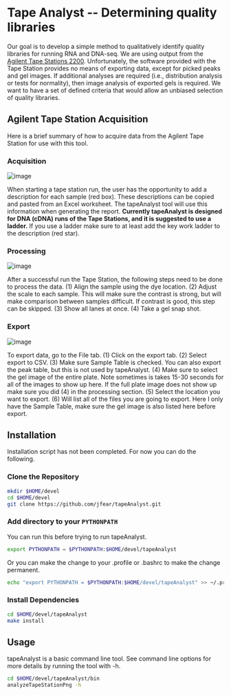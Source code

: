 Tape Analyst -- Determining quality libraries
=============================================

Our goal is to develop a simple method to qualitatively identify quality
libraries for running RNA and DNA-seq. We are using output from the
[Agilent Tape Stations
2200](http://www.genomics.agilent.com/en/TapeStation-System/2200-TapeStation-Instrument/?cid=AG-PT-181&tabId=AG-PR-1004).
Unfortunately, the software provided with the Tape Station provides no
means of exporting data, except for picked peaks and gel images. If
additional analyses are required (i.e., distribution analysis or tests
for normality), then image analysis of exported gels is required. We
want to have a set of defined criteria that would allow an unbiased
selection of quality libraries.

Agilent Tape Station Acquisition
--------------------------------

Here is a brief summary of how to acquire data from the Agilent Tape
Station for use with this tool.

### Acquisition

![image](https://raw.githubusercontent.com/jfear/tapeAnalyst/master/images/acquire_sample.PNG)

When starting a tape station run, the user has the opportunity to add a
description for each sample (red box). These descriptions can be copied
and pasted from an Excel worksheet. The tapeAnalyst tool will use this
information when generating the report. **Currently tapeAnalyst is
designed for DNA (cDNA) runs of the Tape Stations, and it is suggested
to use a ladder.** If you use a ladder make sure to at least add the key
work ladder to the description (red star).

### Processing

![image](https://raw.githubusercontent.com/jfear/tapeAnalyst/master/images/adjust_image.PNG)

After a successful run the Tape Station, the following steps need to be
done to process the data. (1) Align the sample using the dye location.
(2) Adjust the scale to each sample. This will make sure the contrast is
strong, but will make comparison between samples difficult. If contrast
is good, this step can be skipped. (3) Show all lanes at once. (4) Take
a gel snap shot.

### Export

![image](https://raw.githubusercontent.com/jfear/tapeAnalyst/master/images/export_image.PNG)

To export data, go to the File tab. (1) Click on the export tab. (2)
Select export to CSV. (3) Make sure Sample Table is checked. You can
also export the peak table, but this is not used by tapeAnalyst. (4)
Make sure to select the gel image of the entire plate. Note sometimes is
takes 15-30 seconds for all of the images to show up here. If the full
plate image does not show up make sure you did (4) in the processing
section. (5) Select the location you want to export. (6) Will list all
of the files you are going to export. Here I only have the Sample Table,
make sure the gel image is also listed here before export.

Installation
------------

Installation script has not been completed. For now you can do the following. 

### Clone the Repository

```bash
mkdir $HOME/devel
cd $HOME/devel
git clone https://github.com/jfear/tapeAnalyst.git
```

### Add directory to your `PYTHONPATH`

You can run this before trying to run tapeAnalyst.

```bash
export PYTHONPATH = $PYTHONPATH:$HOME/devel/tapeAnalyst
```

Or you can make the change to your .profile or .bashrc to make the change 
permanent. 

```bash
echo "export PYTHONPATH = $PYTHONPATH:$HOME/devel/tapeAnalyst" >> ~/.profile
```
    
### Install Dependencies

```bash
cd $HOME/devel/tapeAnalyst
make install
```

Usage
-----

tapeAnalyst is a basic command line tool. See command line options for
more details by running the tool with -h.

```bash
cd $HOME/devel/tapeAnalyst/bin
analyzeTapeStationPng -h
```
